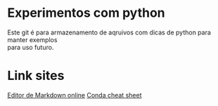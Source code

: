 # Experimentos com python

Este git é para armazenamento de aqruivos com dicas de python para manter exemplos<br>
para uso futuro.

# Link sites
[Editor de Markdown online](https://stackedit.io/app#)
[Conda cheat sheet](https://docs.conda.io/projects/conda/en/4.6.0/_downloads/52a95608c49671267e40c689e0bc00ca/conda-cheatsheet.pdf)
